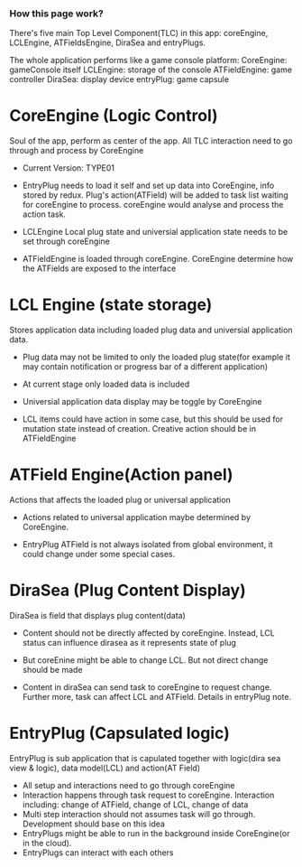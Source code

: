 ### How this page work?
There's five main Top Level Component(TLC) in this app: coreEngine, LCLEngine, ATFieldsEngine, DiraSea and entryPlugs.

The whole application performs like a game console platform:
    CoreEngine: gameConsole itself
    LCLEngine: storage of the console
    ATFieldEngine: game controller
    DiraSea: display device
    entryPlug: game capsule

# CoreEngine (Logic Control)
Soul of the app, perform as center of the app. All TLC interaction need to go through and process by CoreEngine
- Current Version: TYPE01

- EntryPlug needs to load it self and set up data into CoreEngine, info stored by redux. Plug's action(ATField) will be added to task list waiting for coreEngine to process. coreEngine would analyse and process the action task.

- LCLEngine Local plug state and universial application state needs to be set through coreEngine

- ATFieldEngine is loaded through coreEngine. CoreEngine determine how the ATFields are exposed to the interface

# LCL Engine (state storage)
Stores application data including loaded plug data and universial application data.
- Plug data may not be limited to only the loaded plug state(for example it may contain notification or progress bar of a different application)

- At current stage only loaded data is included

- Universial application data display may be toggle by CoreEngine

- LCL items could have action in some case, but this should be used for mutation state instead of creation. Creative action should be in ATFieldEngine

# ATField Engine(Action panel)
Actions that affects the loaded plug or universal application
- Actions related to universal application maybe determined by CoreEngine. 

- EntryPlug ATField is not always isolated from global environment, it could change under some special cases.

# DiraSea (Plug Content Display)
DiraSea is field that displays plug content(data)
- Content should not be directly affected by coreEngine. Instead, LCL status can influence dirasea as it represents state of plug 

- But coreEnine might be able to change LCL. But not direct change should be made
- Content in diraSea can send task to coreEngine to request change. Further more, task can affect LCL and ATField. Details in entryPlug note.

# EntryPlug (Capsulated logic)
EntryPlug is sub application that is capulated together with logic(dira sea view & logic), data model(LCL) and action(AT Field)
- All setup and interactions need to go through coreEngine
- Interaction happens through task request to coreEngine. Interaction including: change of ATField, change of LCL, change of data
- Multi step interaction should not assumes task will go through. Development should base on this idea
- EntryPlugs might be able to run in the background inside CoreEngine(or in the cloud).
- EntryPlugs can interact with each others